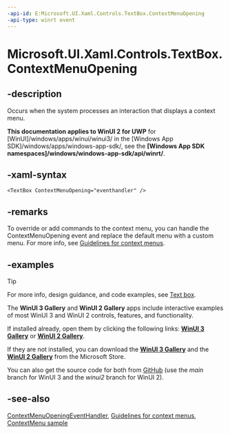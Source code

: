 ```yaml
---
-api-id: E:Microsoft.UI.Xaml.Controls.TextBox.ContextMenuOpening
-api-type: winrt event
---
```


<!-- Event syntax
public event Windows.UI.Xaml.Controls.ContextMenuOpeningEventHandler ContextMenuOpening
-->

# Microsoft.UI.Xaml.Controls.TextBox.ContextMenuOpening

## -description

Occurs when the system processes an interaction that displays a context menu.

**This documentation applies to WinUI 2 for UWP** for [WinUI]/windows/apps/winui/winui3/ in the [Windows App SDK]/windows/apps/windows-app-sdk/, see the **[Windows App SDK namespaces]/windows/windows-app-sdk/api/winrt/**.

## -xaml-syntax

```xaml
<TextBox ContextMenuOpening="eventhandler" />
```

## -remarks

To override or add commands to the context menu, you can handle the ContextMenuOpening event and replace the default menu with a custom menu. For more info, see [Guidelines for context menus](/windows/apps/design/controls/menus).

## -examples

> [!TIP]
> For more info, design guidance, and code examples, see [Text box](/windows/apps/design/controls/text-box).
>
> The **WinUI 3 Gallery** and **WinUI 2 Gallery** apps include interactive examples of most WinUI 3 and WinUI 2 controls, features, and functionality.
>
> If installed already, open them by clicking the following links: [**WinUI 3 Gallery**](winui3gallery:/item/TextBox) or [**WinUI 2 Gallery**](winui2gallery:/item/TextBox).
>
> If they are not installed, you can download the [**WinUI 3 Gallery**](https://www.microsoft.com/store/productId/9P3JFPWWDZRC) and the [**WinUI 2 Gallery**](https://www.microsoft.com/store/productId/9MSVH128X2ZT) from the Microsoft Store.
>
> You can also get the source code for both from [GitHub](https://github.com/Microsoft/WinUI-Gallery) (use the *main* branch for WinUI 3 and the *winui2* branch for WinUI 2).

## -see-also

[ContextMenuOpeningEventHandler](contextmenuopeningeventhandler.md), [Guidelines for context menus](/windows/apps/design/controls/index), [ContextMenu sample](https://github.com/microsoft/Windows-universal-samples/tree/master/archived/ContextMenu)
